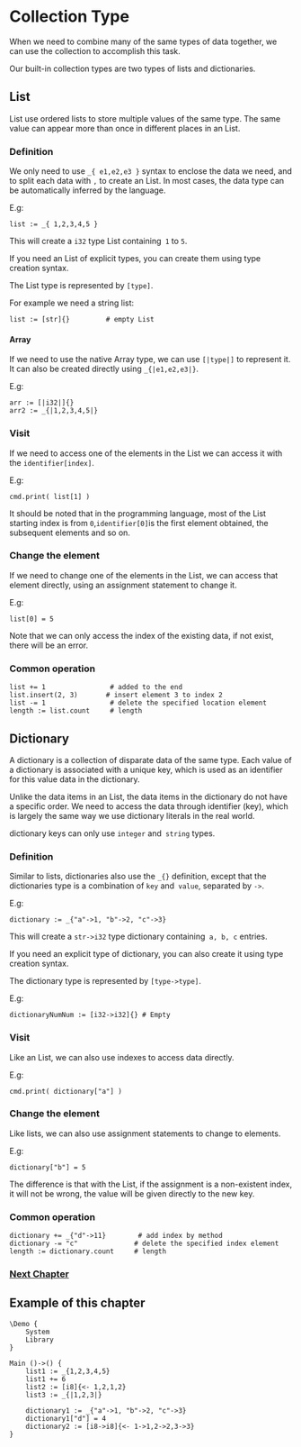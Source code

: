 # Collection Type
When we need to combine many of the same types of data together, we can use the collection to accomplish this task.

Our built-in collection types are two types of lists and dictionaries.
## List
List use ordered lists to store multiple values ​​of the same type. The same value can appear more than once in different places in an List.
    
### Definition
We only need to use `_{ e1,e2,e3 }` syntax to enclose the data we need, and to split each data with `,` to create an List. In most cases, the data type can be automatically inferred by the language.

E.g:
```
list := _{ 1,2,3,4,5 }
```
This will create a `i32` type List containing` 1` to `5`.

If you need an List of explicit types, you can create them using type creation syntax.

The List type is represented by `[type]`.

For example we need a string list:
```
list := [str]{}         # empty List
```
#### Array
If we need to use the native Array type, we can use `[|type|]` to represent it.
It can also be created directly using `_{|e1,e2,e3|}`.

E.g:
```
arr := [|i32|]{}
arr2 := _{|1,2,3,4,5|}
```
### Visit
If we need to access one of the elements in the List we can access it with the `identifier[index]`.

E.g:
```
cmd.print( list[1] )
```
It should be noted that in the programming language, most of the List starting index is from `0`,` identifier[0] `is the first element obtained, the subsequent elements and so on.
### Change the element
If we need to change one of the elements in the List, we can access that element directly, using an assignment statement to change it.

E.g:
```
list[0] = 5
```
Note that we can only access the index of the existing data, if not exist, there will be an error.
### Common operation
```
list += 1                # added to the end
list.insert(2, 3)       # insert element 3 to index 2
list -= 1                # delete the specified location element
length := list.count     # length
```
## Dictionary
A dictionary is a collection of disparate data of the same type. Each value of a dictionary is associated with a unique key, which is used as an identifier for this value data in the dictionary.

Unlike the data items in an List, the data items in the dictionary do not have a specific order. We need to access the data through identifier (key), which is largely the same way we use dictionary literals in the real world.

dictionary keys can only use `integer` and` string` types.
### Definition
Similar to lists, dictionaries also use the `_{}` definition, except that the dictionaries type is a combination of `key` and` value`, separated by `->`.

E.g:
```
dictionary := _{"a"->1, "b"->2, "c"->3}
```
This will create a `str->i32` type dictionary containing` a, b, c` entries.

If you need an explicit type of dictionary, you can also create it using type creation syntax.

The dictionary type is represented by `[type->type]`.

E.g:
```
dictionaryNumNum := [i32->i32]{} # Empty
```
### Visit
Like an List, we can also use indexes to access data directly.

E.g:
```
cmd.print( dictionary["a"] )
```
### Change the element
Like lists, we can also use assignment statements to change to elements.

E.g:
```
dictionary["b"] = 5
```
The difference is that with the List, if the assignment is a non-existent index, it will not be wrong, the value will be given directly to the new key.
### Common operation
```
dictionary += _{"d"->11}        # add index by method
dictionary -= "c"              # delete the specified index element
length := dictionary.count     # length
```
### [Next Chapter](judgment.md)

## Example of this chapter
```
\Demo {
    System
    Library
}

Main ()->() {
    list1 := _{1,2,3,4,5}
    list1 += 6
    list2 := [i8]{<- 1,2,1,2}
    list3 := _{|1,2,3|}

    dictionary1 := _{"a"->1, "b"->2, "c"->3}
    dictionary1["d"] = 4
    dictionary2 := [i8->i8]{<- 1->1,2->2,3->3}
}
```